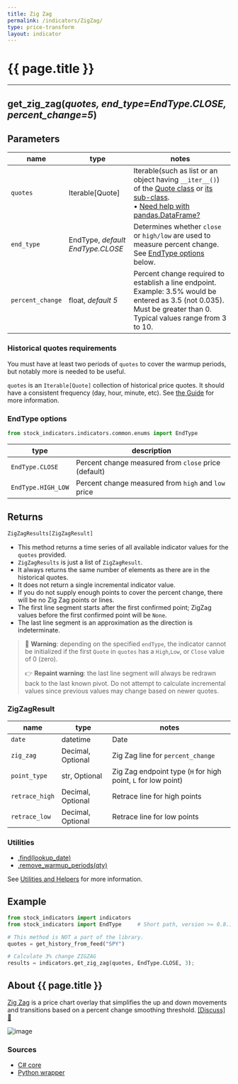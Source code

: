 ```yaml
---
title: Zig Zag
permalink: /indicators/ZigZag/
type: price-transform
layout: indicator
---
```


# {{ page.title }}

<hr>

## **get_zig_zag**(*quotes, end_type=EndType.CLOSE, percent_change=5*)

## Parameters

| name | type | notes
| -- |-- |--
| `quotes` | Iterable[Quote] | Iterable(such as list or an object having `__iter__()`) of the [Quote class]({{site.baseurl}}/guide/#historical-quotes) or [its sub-class]({{site.baseurl}}/guide/#using-custom-quote-classes). <br><span class='qna-dataframe'> • [Need help with pandas.DataFrame?]({{site.baseurl}}/guide/#using-pandasdataframe)</span>
| `end_type` | EndType, *default EndType.CLOSE* | Determines whether `close` or `high/low` are used to measure percent change.  See [EndType options](#endtype-options) below.
| `percent_change` | float,  *default 5* | Percent change required to establish a line endpoint.  Example: 3.5% would be entered as 3.5 (not 0.035).  Must be greater than 0.  Typical values range from 3 to 10.

### Historical quotes requirements

You must have at least two periods of `quotes` to cover the warmup periods, but notably more is needed to be useful.

`quotes` is an `Iterable[Quote]` collection of historical price quotes.  It should have a consistent frequency (day, hour, minute, etc).  See [the Guide]({{site.baseurl}}/guide/#historical-quotes) for more information.

### EndType options

```python
from stock_indicators.indicators.common.enums import EndType
```

| type | description
|-- |--
| `EndType.CLOSE` | Percent change measured from `close` price (default)
| `EndType.HIGH_LOW` | Percent change measured from `high` and `low` price

## Returns

```python
ZigZagResults[ZigZagResult]
```

- This method returns a time series of all available indicator values for the `quotes` provided.
- `ZigZagResults` is just a list of `ZigZagResult`.
- It always returns the same number of elements as there are in the historical quotes.
- It does not return a single incremental indicator value.
- If you do not supply enough points to cover the percent change, there will be no Zig Zag points or lines.
- The first line segment starts after the first confirmed point; ZigZag values before the first confirmed point will be `None`.
- The last line segment is an approximation as the direction is indeterminate.

> &#128681; **Warning**: depending on the specified `endType`, the indicator cannot be initialized if the first `Quote` in `quotes` has a `High`,`Low`, or `Close` value of 0 (zero).
>
> &#128073; **Repaint warning**: the last line segment will always be redrawn back to the last known pivot.  Do not attempt to calculate incremental values since previous values may change based on newer quotes.

### ZigZagResult

| name | type | notes
| -- |-- |--
| `date` | datetime | Date
| `zig_zag` | Decimal, Optional | Zig Zag line for `percent_change`
| `point_type` | str, Optional | Zig Zag endpoint type (`H` for high point, `L` for low point)
| `retrace_high` | Decimal, Optional | Retrace line for high points
| `retrace_low` | Decimal, Optional | Retrace line for low points

### Utilities

- [.find(lookup_date)]({{site.baseurl}}/utilities#find-indicator-result-by-date)
- [.remove_warmup_periods(qty)]({{site.baseurl}}/utilities#remove-warmup-periods)

See [Utilities and Helpers]({{site.baseurl}}/utilities#utilities-for-indicator-results) for more information.

## Example

```python
from stock_indicators import indicators
from stock_indicators import EndType     # Short path, version >= 0.8.1

# This method is NOT a part of the library.
quotes = get_history_from_feed("SPY")

# Calculate 3% change ZIGZAG
results = indicators.get_zig_zag(quotes, EndType.CLOSE, 3);
```

## About {{ page.title }}

[Zig Zag](https://school.stockcharts.com/doku.php?id=technical_indicators:zigzag) is a price chart overlay that simplifies the up and down movements and transitions based on a percent change smoothing threshold.
[[Discuss] &#128172;]({{site.dotnet.repo}}/discussions/226 "Community discussion about this indicator")

![image]({{site.dotnet.charts}}/ZigZag.png)

### Sources

- [C# core]({{site.dotnet.src}}/s-z/ZigZag/ZigZag.Series.cs)
- [Python wrapper]({{site.python.src}}/zig_zag.py)
